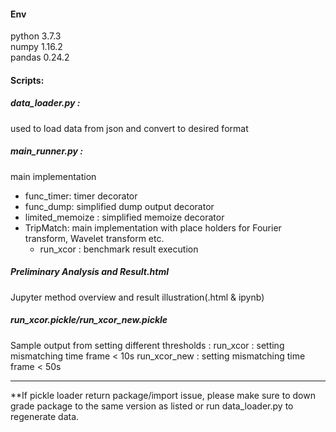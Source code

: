 #### Env
python 3.7.3 \
numpy 1.16.2 \
pandas 0.24.2

#### Scripts:
##### data_loader.py : 
used to load data from json and convert to desired format
##### main_runner.py : 

main implementation

* func_timer: timer decorator
* func_dump: simplified dump output decorator
* limited_memoize : simplified memoize decorator
* TripMatch: main implementation with place holders for Fourier transform, Wavelet transform etc.
    * run_xcor : benchmark result execution
    
##### Preliminary Analysis and Result.html  
Jupyter method overview and result illustration(.html & ipynb)

##### run_xcor.pickle/run_xcor_new.pickle
Sample output from setting different thresholds :
run_xcor : setting mismatching time frame < 10s
run_xcor_new : setting mismatching time frame < 50s 

---------------------
**If pickle loader return package/import issue, please make sure to down grade package to the same version as listed or
run data_loader.py to regenerate data. 

